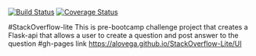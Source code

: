 [![Build Status](https://travis-ci.com/alovega/StackOverflow-Lite.svg?branch=developv1)](https://travis-ci.com/alovega/StackOverflow-Lite)  [![Coverage Status](https://coveralls.io/repos/github/alovega/StackOverflow-Lite/badge.svg?branch=developv1)](https://coveralls.io/github/alovega/StackOverflow-Lite?branch=developv1)

#StackOverflow-lite
This is pre-bootcamp challenge project that creates a Flask-api that allows a user to create a question and post answer to the question
#gh-pages link
https://alovega.github.io/StackOverflow-Lite/UI
